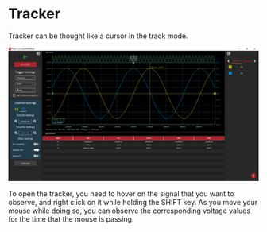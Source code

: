 # Tracker

Tracker can be thought like a cursor in the track mode.

![](../../../../../.gitbook/assets/image%20%28109%29.png)

To open the tracker, you need to hover on the signal that you want to observe, and right click on it while holding the SHIFT key. As you move your mouse while doing so, you can observe the corresponding voltage values for the time that the mouse is passing. 


